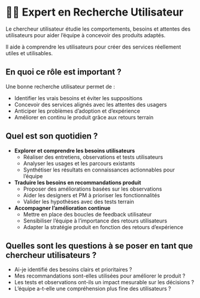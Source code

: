 # 👷‍♀️ Expert en Recherche Utilisateur

Le chercheur utilisateur étudie les comportements, besoins et attentes des utilisateurs pour aider l’équipe à concevoir des produits adaptés.

Il aide à comprendre les utilisateurs pour créer des services réellement utiles et utilisables.

## En quoi ce rôle est important ?

Une bonne recherche utilisateur permet de :

* Identifier les vrais besoins et éviter les suppositions
* Concevoir des services alignés avec les attentes des usagers
* Anticiper les problèmes d’adoption et d’expérience
* Améliorer en continu le produit grâce aux retours terrain

## Quel est son quotidien ?

* **Explorer et comprendre les besoins utilisateurs**
  * Réaliser des entretiens, observations et tests utilisateurs
  * Analyser les usages et les parcours existants
  * Synthétiser les résultats en connaissances actionnables pour l’équipe
* **Traduire les besoins en recommandations produit**
  * Proposer des améliorations basées sur les observations
  * Aider les designers et PM à prioriser les fonctionnalités
  * Valider les hypothèses avec des tests terrain
* **Accompagner l’amélioration continue**
  * Mettre en place des boucles de feedback utilisateur
  * Sensibiliser l’équipe à l’importance des retours utilisateurs
  * Adapter la stratégie produit en fonction des retours d’expérience

## Quelles sont les questions à se poser en tant que chercheur utilisateurs ?

* Ai-je identifié des besoins clairs et prioritaires ?
* Mes recommandations sont-elles utilisées pour améliorer le produit ?
* Les tests et observations ont-ils un impact mesurable sur les décisions ?
* L’équipe a-t-elle une compréhension plus fine des utilisateurs ?
